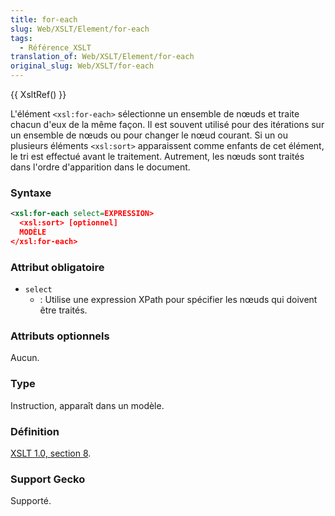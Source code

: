 ```yaml
---
title: for-each
slug: Web/XSLT/Element/for-each
tags:
  - Référence_XSLT
translation_of: Web/XSLT/Element/for-each
original_slug: Web/XSLT/for-each
---
```


{{ XsltRef() }}

L'élément `<xsl:for-each>` sélectionne un ensemble de nœuds et traite chacun d'eux de la même façon. Il est souvent utilisé pour des itérations sur un ensemble de nœuds ou pour changer le nœud courant. Si un ou plusieurs éléments `<xsl:sort>` apparaissent comme enfants de cet élément, le tri est effectué avant le traitement. Autrement, les nœuds sont traités dans l'ordre d'apparition dans le document.

### Syntaxe

```xml
<xsl:for-each select=EXPRESSION>
  <xsl:sort> [optionnel]
  MODÈLE
</xsl:for-each>
```

### Attribut obligatoire

- `select`
  - : Utilise une expression XPath pour spécifier les nœuds qui doivent être traités.

### Attributs optionnels

Aucun.

### Type

Instruction, apparaît dans un modèle.

### Définition

[XSLT 1.0, section 8](http://www.w3.org/TR/xslt#for-each).

### Support Gecko

Supporté.
